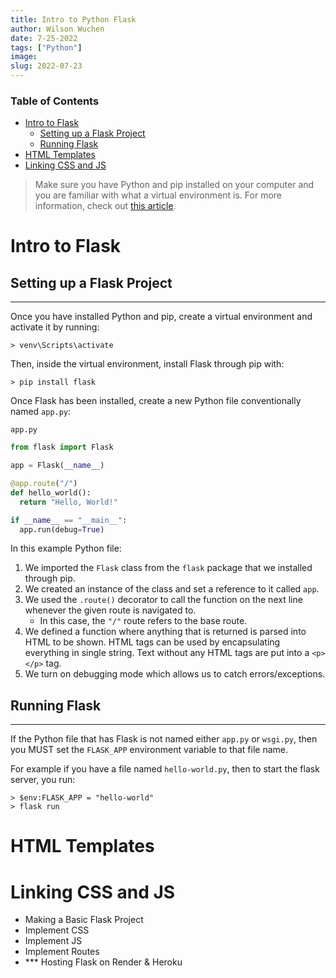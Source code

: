 ```yaml
---
title: Intro to Python Flask  
author: Wilson Wuchen
date: 7-25-2022
tags: ["Python"]
image: 
slug: 2022-07-23
---
```


### Table of Contents

- [Intro to Flask](#intro-to-flask)
  - [Setting up a Flask Project](#setting-up-a-flask-project)
  - [Running Flask](#running-flask)
- [HTML Templates](#html-templates)
- [Linking CSS and JS](#linking-css-and-js)

> Make sure you have Python and pip installed on your computer and you are familiar with what a virtual environment is. For more information, check out [this article](Setting%20Up%20Python.md).

# Intro to Flask

## Setting up a Flask Project

---

Once you have installed Python and pip, create a virtual environment and activate it by running:

```
> venv\Scripts\activate
```

Then, inside the virtual environment, install Flask through pip with:

```
> pip install flask
```

Once Flask has been installed, create a new Python file conventionally named `app.py`:

`app.py`
```py
from flask import Flask

app = Flask(__name__)

@app.route("/")
def hello_world():
  return "Hello, World!"

if __name__ == "__main__":
  app.run(debug=True)
```

In this example Python file:

1. We imported the `Flask` class from the `flask` package that we installed through pip.
2. We created an instance of the class and set a reference to it called `app`.
3. We used the `.route()` decorator to call the function on the next line whenever the given route is navigated to.
    -  In this case, the `"/"` route refers to the base route.
4. We defined a function where anything that is returned is parsed into HTML to be shown. HTML tags can be used by encapsulating everything in single string. Text without any HTML tags are put into a `<p></p>` tag.
5. We turn on debugging mode which allows us to catch errors/exceptions.

## Running Flask

---

If the Python file that has Flask is not named either `app.py` or `wsgi.py`, then you MUST set the `FLASK_APP` environment variable to that file name. 

For example if you have a file named `hello-world.py`, then to start the flask server, you run:

```
> $env:FLASK_APP = "hello-world"
> flask run
```

# HTML Templates

# Linking CSS and JS


- Making a Basic Flask Project
- Implement CSS
- Implement JS
- Implement Routes 
- *** Hosting Flask on Render & Heroku